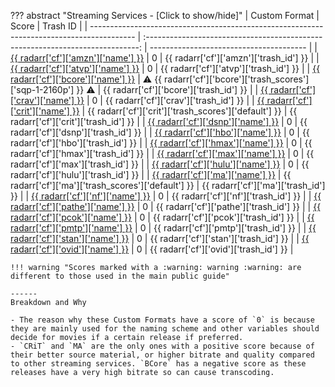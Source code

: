 ??? abstract "Streaming Services - [Click to show/hide]"
    | Custom Format                                                                             |                                     Score                                      | Trash ID                                |
    | ----------------------------------------------------------------------------------------- | :----------------------------------------------------------------------------: | --------------------------------------- |
    | [{{ radarr['cf']['amzn']['name'] }}](/Radarr/Radarr-collection-of-custom-formats/#amzn)   |                                       0                                        | {{ radarr['cf']['amzn']['trash_id'] }}  |
    | [{{ radarr['cf']['atvp']['name'] }}](/Radarr/Radarr-collection-of-custom-formats/#atvp)   |                                       0                                        | {{ radarr['cf']['atvp']['trash_id'] }}  |
    | [{{ radarr['cf']['bcore']['name'] }}](/Radarr/Radarr-collection-of-custom-formats/#bcore) | :warning: {{ radarr['cf']['bcore']['trash_scores']['sqp-1-2160p'] }} :warning: | {{ radarr['cf']['bcore']['trash_id'] }} |
    | [{{ radarr['cf']['crav']['name'] }}](/Radarr/Radarr-collection-of-custom-formats/#crav)   |                                       0                                        | {{ radarr['cf']['crav']['trash_id'] }}  |
    | [{{ radarr['cf']['crit']['name'] }}](/Radarr/Radarr-collection-of-custom-formats/#crit)   |             {{ radarr['cf']['crit']['trash_scores']['default'] }}              | {{ radarr['cf']['crit']['trash_id'] }}  |
    | [{{ radarr['cf']['dsnp']['name'] }}](/Radarr/Radarr-collection-of-custom-formats/#dsnp)   |                                       0                                        | {{ radarr['cf']['dsnp']['trash_id'] }}  |
    | [{{ radarr['cf']['hbo']['name'] }}](/Radarr/Radarr-collection-of-custom-formats/#hbo)     |                                       0                                        | {{ radarr['cf']['hbo']['trash_id'] }}   |
    | [{{ radarr['cf']['hmax']['name'] }}](/Radarr/Radarr-collection-of-custom-formats/#hmax)   |                                       0                                        | {{ radarr['cf']['hmax']['trash_id'] }}  |
    | [{{ radarr['cf']['max']['name'] }}](/Radarr/Radarr-collection-of-custom-formats/#max)     |                                       0                                        | {{ radarr['cf']['max']['trash_id'] }}   |
    | [{{ radarr['cf']['hulu']['name'] }}](/Radarr/Radarr-collection-of-custom-formats/#hulu)   |                                       0                                        | {{ radarr['cf']['hulu']['trash_id'] }}  |
    | [{{ radarr['cf']['ma']['name'] }}](/Radarr/Radarr-collection-of-custom-formats/#ma)       |              {{ radarr['cf']['ma']['trash_scores']['default'] }}               | {{ radarr['cf']['ma']['trash_id'] }}    |
    | [{{ radarr['cf']['nf']['name'] }}](/Radarr/Radarr-collection-of-custom-formats/#nf)       |                                       0                                        | {{ radarr['cf']['nf']['trash_id'] }}    |
    | [{{ radarr['cf']['pathe']['name'] }}](/Radarr/Radarr-collection-of-custom-formats/#pathe) |                                       0                                        | {{ radarr['cf']['pathe']['trash_id'] }} |
    | [{{ radarr['cf']['pcok']['name'] }}](/Radarr/Radarr-collection-of-custom-formats/#pcok)   |                                       0                                        | {{ radarr['cf']['pcok']['trash_id'] }}  |
    | [{{ radarr['cf']['pmtp']['name'] }}](/Radarr/Radarr-collection-of-custom-formats/#pmtp)   |                                       0                                        | {{ radarr['cf']['pmtp']['trash_id'] }}  |
    | [{{ radarr['cf']['stan']['name'] }}](/Radarr/Radarr-collection-of-custom-formats/#stan)   |                                       0                                        | {{ radarr['cf']['stan']['trash_id'] }}  |
    | [{{ radarr['cf']['ovid']['name'] }}](/Radarr/Radarr-collection-of-custom-formats/#ovid)   |                                       0                                        | {{ radarr['cf']['ovid']['trash_id'] }}  |

    !!! warning "Scores marked with a :warning: warning :warning: are different to those used in the main public guide"

    ------
    Breakdown and Why

    - The reason why these Custom Formats have a score of `0` is because they are mainly used for the naming scheme and other variables should decide for movies if a certain release if preferred.
    - `CRiT` and `MA` are the only ones with a positive score because of their better source material, or higher bitrate and quality compared to other streaming services. `BCore` has a negative score as these releases have a very high bitrate so can cause transcoding.
